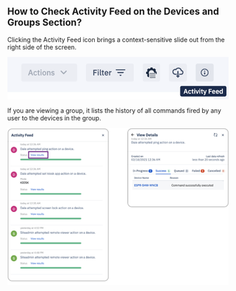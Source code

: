 ## How to Check Activity Feed on the Devices and Groups Section?

Clicking the Activity Feed icon brings a context-sensitive slide out from the right side of the screen.

  

![](./images/activity/33_Groups_devices_main_screen_activity_feed.png)

  

If you are viewing a group, it lists the history of all commands fired by any user to the devices in the group.

![](./images/activity/34_Groups_devices_main_screen_activity_feed+details.jpg)